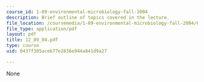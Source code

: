 ```yaml
---
course_id: 1-89-environmental-microbiology-fall-2004
description: Brief outline of topics covered in the lecture.
file_location: /coursemedia/1-89-environmental-microbiology-fall-2004/0437f385aceb77e2836e944a841d9a27_12_09_04.pdf
file_type: application/pdf
layout: pdf
title: 12_09_04.pdf
type: course
uid: 0437f385aceb77e2836e944a841d9a27

---
```

None